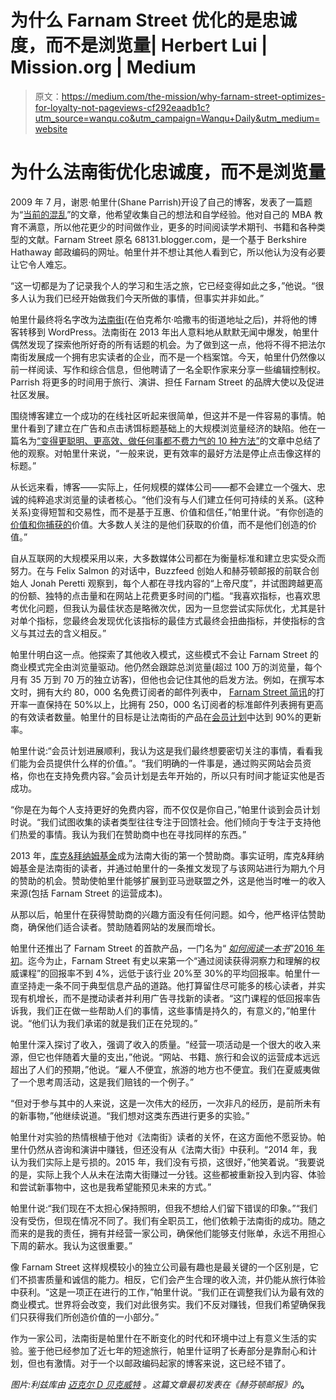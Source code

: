 # 为什么 Farnam Street 优化的是忠诚度，而不是浏览量| Herbert Lui | Mission.org | Medium

> 原文：<https://medium.com/the-mission/why-farnam-street-optimizes-for-loyalty-not-pageviews-cf292eaadb1c?utm_source=wanqu.co&utm_campaign=Wanqu+Daily&utm_medium=website>

# 为什么法南街优化忠诚度，而不是浏览量



2009 年 7 月，谢恩·帕里什(Shane Parrish)开设了自己的博客，发表了一篇题为“[当前的混乱](https://www.farnamstreetblog.com/2009/07/the-present-mess/)”的文章，他希望收集自己的想法和自学经验。他对自己的 MBA 教育不满意，所以他花更少的时间做作业，更多的时间阅读学术期刊、书籍和各种类型的文献。Farnam Street 原名 68131.blogger.com，是一个基于 Berkshire Hathaway 邮政编码的网址。帕里什并不想让其他人看到它，所以他认为没有必要让它令人难忘。

“这一切都是为了记录我个人的学习和生活之旅，它已经变得如此之多，”他说。“很多人认为我们已经开始做我们今天所做的事情，但事实并非如此。”

帕里什最终将名字改为[法南街](https://www.farnamstreetblog.com/)(在伯克希尔·哈撒韦的街道地址之后)，并将他的博客转移到 WordPress。法南街在 2013 年出人意料地从默默无闻中爆发，帕里什偶然发现了探索他所好奇的所有话题的机会。为了做到这一点，他将不得不把法尔南街发展成一个拥有忠实读者的企业，而不是一个档案馆。今天，帕里什仍然像以前一样阅读、写作和综合信息，但他聘请了一名全职作家来分享一些编辑控制权。Parrish 将更多的时间用于旅行、演讲、担任 Farnam Street 的品牌大使以及促进社区发展。

围绕博客建立一个成功的在线社区听起来很简单，但这并不是一件容易的事情。帕里什看到了建立在广告和点击诱饵标题基础上的大规模浏览量经济的缺陷。他在一篇名为[“变得更聪明、更高效、做任何事都不费力气的 10 种方法”](https://www.farnamstreetblog.com/2014/03/10-ways-to-get-smarter-be-more-productive-and-do-everything-with-zero-effort/)的文章中总结了他的观察。对帕里什来说，“一般来说，更有效率的最好方法是停止点击像这样的标题。”

从长远来看，博客——实际上，任何规模的媒体公司——都不会建立一个强大、忠诚的纯粹追求浏览量的读者核心。“他们没有与人们建立任何可持续的关系。(这种关系)变得短暂和交易性，而不是基于互惠、价值和信任，”帕里什说。“有你创造的[价值和你捕获的](https://www.producthunt.com/live/shane-parrish)价值。大多数人关注的是他们获取的价值，而不是他们创造的价值。”

自从互联网的大规模采用以来，大多数媒体公司都在为衡量标准和建立忠实受众而努力。在与 Felix Salmon 的对话中，Buzzfeed 创始人和赫芬顿邮报的前联合创始人 Jonah Peretti 观察到，每个人都在寻找内容的“上帝尺度”，并试图跨越更高的份额、独特的点击量和在网站上花费更多时间的门槛。“我喜欢指标，也喜欢思考优化问题，但我认为最佳状态是略微次优，因为一旦您尝试实际优化，尤其是针对单个指标，您最终会发现优化该指标的最佳方式最终会扭曲指标，并使指标的含义与其过去的含义相反。”

帕里什明白这一点。他探索了其他收入模式，这些模式不会让 Farnam Street 的商业模式完全由浏览量驱动。他仍然会跟踪总浏览量(超过 100 万的浏览量，每个月有 35 万到 70 万的独立访客)，但他也会记住其他的启发方法。例如，在撰写本文时，拥有大约 80，000 名免费订阅者的邮件列表中， [Farnam Street 简讯](https://www.farnamstreetblog.com/newsletter)的打开率一直保持在 50%以上，比拥有 250，000 名订阅者的标准邮件列表拥有更高的有效读者数量。帕里什的目标是让法南街的产品在[会员计划](https://www.farnamstreetblog.com/membership/)中达到 90%的更新率。

帕里什说:“会员计划进展顺利，我认为这是我们最终想要密切关注的事情，看看我们能为会员提供什么样的价值。”。“我们明确的一件事是，通过购买网站会员资格，你也在支持免费内容。”会员计划是去年开始的，所以只有时间才能证实他是否成功。

“你是在为每个人支持更好的免费内容，而不仅仅是你自己，”帕里什谈到会员计划时说。“我们试图收集的读者类型往往专注于回馈社会。他们倾向于专注于支持他们热爱的事情。我认为我们在赞助商中也在寻找同样的东西。”

2013 年，[库克&拜纳姆基金](http://www.cookandbynum.com/)成为法南大街的第一个赞助商。事实证明，库克&拜纳姆基金是法南街的读者，并通过帕里什的一条推文发现了与该网站进行为期九个月的赞助的机会。赞助使帕里什能够扩展到亚马逊联盟之外，这是他当时唯一的收入来源(包括 Farnam Street 的运营成本)。

从那以后，帕里什在获得赞助商的兴趣方面没有任何问题。如今，他严格评估赞助商，确保他们适合读者。赞助随着网站的发展而增长。

帕里什还推出了 Farnam Street 的首款产品，一门名为“ [*如何阅读一本书*](https://www.farnamstreetblog.com/book/)”[2016 年初](https://www.farnamstreetblog.com/2016/01/reading-smarter/)。迄今为止，Farnam Street 有史以来第一个“通过阅读获得洞察力和理解的权威课程”的回报率不到 4%，远低于该行业 20%至 30%的平均回报率。帕里什一直坚持走一条不同于典型信息产品的道路。他打算留住尽可能多的核心读者，并实现有机增长，而不是搅动读者并利用广告寻找新的读者。“这门课程的低回报率告诉我，我们正在做一些帮助人们的事情，这些事情是持久的，有意义的，”帕里什说。“他们认为我们承诺的就是我们正在兑现的。”

帕里什深入探讨了收入，强调了收入的质量。“经营一项活动是一个很大的收入来源，但它也伴随着大量的支出，”他说。“网站、书籍、旅行和会议的运营成本远远超出了人们的预期，”他说。“雇人不便宜，旅游的地方也不便宜。我们在夏威夷做了一个思考周活动，这是我们赔钱的一个例子。”

“但对于参与其中的人来说，这是一次伟大的经历，一次非凡的经历，是前所未有的新事物，”他继续说道。“我们想对这类东西进行更多的实验。”

帕里什对实验的热情根植于他对《法南街》读者的关怀，在这方面他不愿妥协。帕里什仍然从咨询和演讲中赚钱，但还没有从《法南大街》中获利。“2014 年，我认为我们实际上是亏损的。2015 年，我们没有亏损，这很好，”他笑着说。“我要说的是，实际上我个人从未在法南大街赚过一分钱。这些都被重新投入到内容、体验和尝试新事物中，这也是我希望能预见未来的方式。”

帕里什说:“我们现在不太担心保持照明，但我不想给人们留下错误的印象。”“我们没有受伤，但现在情况不同了。我们有全职员工，他们依赖于法南街的成功。随之而来的是我的责任，拥有并经营一家公司，确保他们能够支付账单，永远不用担心下周的薪水。我认为这很重要。”

像 Farnam Street 这样规模较小的独立公司最有趣也是最关键的一个区别是，它们不损害质量和诚信的能力。相反，它们会产生合理的收入流，并仍能从旅行体验中获利。“这是一项正在进行的工作，”帕里什说。“我们正在调整我们认为最有效的商业模式。世界将会改变，我们对此很务实。我们不反对赚钱，但我们希望确保我们只获得我们所创造价值的一小部分。”

作为一家公司，法南街是帕里什在不断变化的时代和环境中过上有意义生活的实验。鉴于他已经参加了近七年的短途旅行，帕里什证明了长寿部分是靠耐心和计划，但也有激情。对于一个以邮政编码起家的博客来说，这已经不错了。

*图片:利兹库由* [*迈克尔 D 贝克威特*](https://www.flickr.com/photos/118118485@N05/16438065636/in/photolist-r3zodL-ghnoDc-mC5wvE-p1z8Wz-q6JkG2-72DYa6-aNSd7p-AaL94-219Zu-pWoiVK-p7XXBw-8KrWLt-jhPsnS-6qoPNi-dnwzKB-ppsKuz-zeT59-p1zb6e-79EZ49-dRe2mr-5EmNfd-drpbjn-nqndNS-2XUSwK-v4dpQV-pkV7Ui-jL584Z-ocvz1A-dpMa6R-i6Xpna-bpxvhG-ef3vw4-9E94Ym-fBiUg9-byJd8q-8bTupW-enVJC4-dRjHHW-dJeZ5t-dNwtHe-dMx6JL-GQ7rgA-nS7Quy-2aDnaq-dvC2zF-dUQhLX-qUXWVL-dMMjZJ-82ipB5-82iqbY) *。这篇文章最初发表在《赫芬顿邮报》的*[](http://www.huffingtonpost.com/entry/why-farnam-street-optimizes-for-loyalty-not-pageviews_us_575edcd5e4b079c7cee5fc65)**。**

